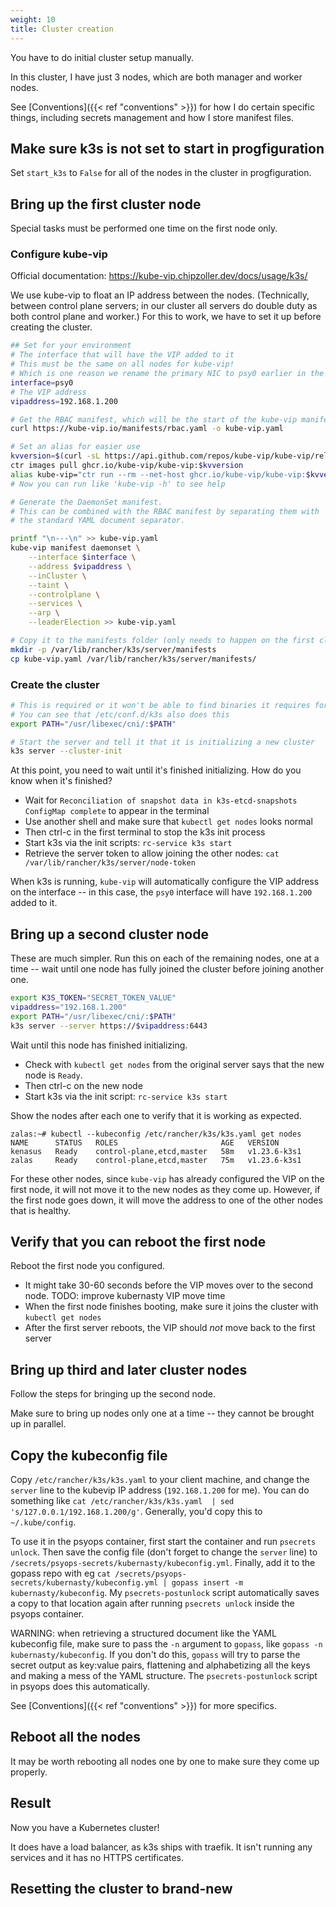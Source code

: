 ```yaml
---
weight: 10
title: Cluster creation
---
```


You have to do initial cluster setup manually.

In this cluster, I have just 3 nodes, which are both manager and worker nodes.

See [Conventions]({{< ref "conventions" >}}) for how I do certain specific things,
including secrets management and how I store manifest files.

## Make sure k3s is not set to start in progfiguration

Set `start_k3s` to `False` for all of the nodes in the cluster in progfiguration.

## Bring up the first cluster node

Special tasks must be performed one time on the first node only.

### Configure kube-vip

Official documentation: <https://kube-vip.chipzoller.dev/docs/usage/k3s/>

We use kube-vip to float an IP address between the nodes.
(Technically, between control plane servers; in our cluster all servers do double duty as both control plane and worker.)
For this to work, we have to set it up before creating the cluster.

```sh
## Set for your environment
# The interface that will have the VIP added to it
# This must be the same on all nodes for kube-vip!
# Which is one reason we rename the primary NIC to psy0 earlier in the boot process.
interface=psy0
# The VIP address
vipaddress=192.168.1.200

# Get the RBAC manifest, which will be the start of the kube-vip manifest
curl https://kube-vip.io/manifests/rbac.yaml -o kube-vip.yaml

# Set an alias for easier use
kvversion=$(curl -sL https://api.github.com/repos/kube-vip/kube-vip/releases | jq -r ".[0].name")
ctr images pull ghcr.io/kube-vip/kube-vip:$kvversion
alias kube-vip="ctr run --rm --net-host ghcr.io/kube-vip/kube-vip:$kvversion vip /kube-vip"
# Now you can run like 'kube-vip -h' to see help

# Generate the DaemonSet manifest.
# This can be combined with the RBAC manifest by separating them with `\n---\n`,
# the standard YAML document separator.

printf "\n---\n" >> kube-vip.yaml
kube-vip manifest daemonset \
    --interface $interface \
    --address $vipaddress \
    --inCluster \
    --taint \
    --controlplane \
    --services \
    --arp \
    --leaderElection >> kube-vip.yaml

# Copy it to the manifests folder (only needs to happen on the first cluster member)
mkdir -p /var/lib/rancher/k3s/server/manifests
cp kube-vip.yaml /var/lib/rancher/k3s/server/manifests/
```

### Create the cluster

```sh
# This is required or it won't be able to find binaries it requires for networking
# You can see that /etc/conf.d/k3s also does this
export PATH="/usr/libexec/cni/:$PATH"

# Start the server and tell it that it is initializing a new cluster
k3s server --cluster-init
```

At this point, you need to wait until it's finished initializing.
How do you know when it's finished?

* Wait for `Reconciliation of snapshot data in k3s-etcd-snapshots ConfigMap complete` to appear in the terminal
* Use another shell and make sure that `kubectl get nodes` looks normal
* Then ctrl-c in the first terminal to stop the k3s init process
* Start k3s via the init scripts: `rc-service k3s start`
* Retrieve the server token to allow joining the other nodes: `cat /var/lib/rancher/k3s/server/node-token`

When k3s is running, `kube-vip` will automatically configure the VIP address on the interface --
in this case, the `psy0` interface will have `192.168.1.200` added to it.

## Bring up a second cluster node

These are much simpler.
Run this on each of the remaining nodes, one at a time --
wait until one node has fully joined the cluster before joining another one.

```sh
export K3S_TOKEN="SECRET_TOKEN_VALUE"
vipaddress="192.168.1.200"
export PATH="/usr/libexec/cni/:$PATH"
k3s server --server https://$vipaddress:6443
```

Wait until this node has finished initializing.

* Check with `kubectl get nodes` from the original server says that the new node is `Ready`.
* Then ctrl-c on the new node
* Start k3s via the init script: `rc-service k3s start`

Show the nodes after each one to verify that it is working as expected.

```
zalas:~# kubectl --kubeconfig /etc/rancher/k3s/k3s.yaml get nodes
NAME      STATUS   ROLES                       AGE   VERSION
kenasus   Ready    control-plane,etcd,master   58m   v1.23.6-k3s1
zalas     Ready    control-plane,etcd,master   75m   v1.23.6-k3s1
```

For these other nodes, since `kube-vip` has already configured the VIP on the first node,
it will not move it to the new nodes as they come up.
However, if the first node goes down,
it will move the address to one of the other nodes that is healthy.

## Verify that you can reboot the first node

Reboot the first node you configured.

* It might take 30-60 seconds before the VIP moves over to the second node.
  TODO: improve kubernasty VIP move time
* When the first node finishes booting, make sure it joins the cluster with `kubectl get nodes`
* After the first server reboots, the VIP should _not_ move back to the first server

## Bring up third and later cluster nodes

Follow the steps for bringing up the second node.

Make sure to bring up nodes only one at a time -- they cannot be brought up in parallel.

## Copy the kubeconfig file

Copy `/etc/rancher/k3s/k3s.yaml` to your client machine,
and change the `server` line to the kubevip IP address (`192.168.1.200` for me).
You can do something like `cat /etc/rancher/k3s/k3s.yaml  | sed 's/127.0.0.1/192.168.1.200/g'`.
Generally, you'd copy this to `~/.kube/config`.

To use it in the psyops container,
first start the container and run `psecrets unlock`.
Then save the config file (don't forget to change the `server` line)
to `/secrets/psyops-secrets/kubernasty/kubeconfig.yml`.
Finally, add it to the gopass repo with eg
`cat /secrets/psyops-secrets/kubernasty/kubeconfig.yml | gopass insert -m kubernasty/kubeconfig`.
My `psecrets-postunlock` script automatically saves a copy to that location again
after running `psecrets unlock` inside the psyops container.

WARNING: when retrieving a structured document like the YAML kubeconfig file,
make sure to pass the `-n` argument to `gopass`, like
`gopass -n kubernasty/kubeconfig`.
If you don't do this, `gopass` will try to parse the secret output as key:value pairs,
flattening and alphabetizing all the keys and making a mess of the YAML structure.
The `psecrets-postunlock` script in psyops does this automatically.

See [Conventions]({{< ref "conventions" >}}) for more specifics.

## Reboot all the nodes

It may be worth rebooting all nodes one by one to make sure they come up properly.

## Result

Now you have a Kubernetes cluster!

It does have a load balancer, as k3s ships with traefik.
It isn't running any services and it has no HTTPS certificates.

## Resetting the cluster to brand-new

